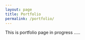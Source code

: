 ```yaml
---
layout: page
title: Portfolio
permalink: /portfolio/
---
```


This is portfolio page in progress .....
